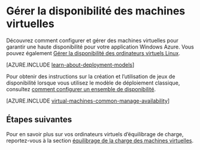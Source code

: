 <properties
    pageTitle="Gérer la disponibilité des ordinateurs virtuels de Windows | Microsoft Azure"
    description="Découvrez comment utiliser plusieurs machines virtuelles pour garantir une haute disponibilité pour votre application Windows Azure"
    services="virtual-machines-windows"
    documentationCenter=""
    authors="cynthn"
    manager="timlt"
    editor="tysonn"
    tags="azure-resource-manager,azure-service-management"/>

<tags
    ms.service="virtual-machines-windows"
    ms.workload="infrastructure-services"
    ms.tgt_pltfrm="vm-windows"
    ms.devlang="na"
    ms.topic="article"
    ms.date="09/27/2016"
    ms.author="cynthn"/>

# <a name="manage-the-availability-of-virtual-machines"></a>Gérer la disponibilité des machines virtuelles

Découvrez comment configurer et gérer des machines virtuelles pour garantir une haute disponibilité pour votre application Windows Azure. Vous pouvez également [Gérer la disponibilité des ordinateurs virtuels Linux](virtual-machines-linux-manage-availability.md).

[AZURE.INCLUDE [learn-about-deployment-models](../../includes/learn-about-deployment-models-both-include.md)]

Pour obtenir des instructions sur la création et l’utilisation de jeux de disponibilité lorsque vous utilisez le modèle de déploiement classique, consultez [comment configurer un ensemble de disponibilité](virtual-machines-windows-classic-configure-availability.md).

[AZURE.INCLUDE [virtual-machines-common-manage-availability](../../includes/virtual-machines-common-manage-availability.md)]

## <a name="next-steps"></a>Étapes suivantes

Pour en savoir plus sur vos ordinateurs virtuels d’équilibrage de charge, reportez-vous à la section [équilibrage de la charge des machines virtuelles](virtual-machines-windows-load-balance.md).